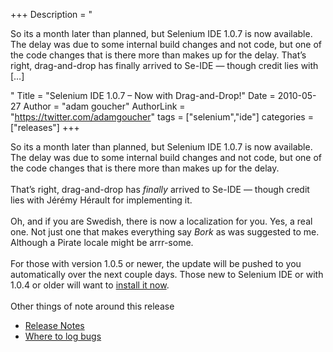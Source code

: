+++
Description = "<p>So its a month later than planned, but Selenium IDE 1.0.7 is now available. The delay was due to some internal build changes and not code, but one of the code changes that is there more than makes up for the delay. That’s right, drag-and-drop has finally arrived to Se-IDE — though credit lies with […]</p>"
Title = "Selenium IDE 1.0.7 – Now with Drag-and-Drop!"
Date = 2010-05-27
Author = "adam goucher"
AuthorLink = "https://twitter.com/adamgoucher"
tags = ["selenium","ide"]
categories = ["releases"]
+++

<p>So its a month later than planned, but Selenium IDE 1.0.7 is now available. The delay was due to some internal build changes and not code, but one of the code changes that is there more than makes up for the delay.<br />
<br />
That&#8217;s right, drag-and-drop has <i>finally</i> arrived to Se-IDE &#8212; though credit lies with Jérémy Hérault for implementing it.<br />
<br />
Oh, and if you are Swedish, there is now a localization for you. Yes, a real one. Not just one that makes everything say <i>Bork</i> as was suggested to me. Although a Pirate locale might be arrr-some.<br />
<br />
For those with version 1.0.5 or newer, the update will be pushed to you automatically over the next couple days. Those new to Selenium IDE or with 1.0.4 or older will want to <a href="http://release.openqa.org/selenium-ide/1.0.7/selenium-ide-1.0.7.xpi">install it now</a>.<br />
<br />
Other things of note around this release</p>
<ul>
<li><a href="http://code.google.com/p/selenium/wiki/SeIDEReleaseNotes">Release Notes</a></li>
<li><a href="http://code.google.com/p/selenium/issues/list?can=2&amp;q=ide&amp;colspec=ID+Stars+Type+Status+Priority+Milestone+Owner+Summary&amp;cells=tiles">Where to log bugs</a></li>
</ul>

